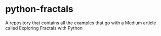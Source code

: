 # python-fractals
A repository that contains all the examples that go with a Medium article called Exploring Fractals with Python
